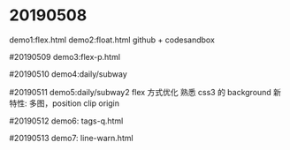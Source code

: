 # 20190508

demo1:flex.html
demo2:float.html
github + codesandbox

#20190509
demo3:flex-p.html

#20190510
demo4:daily/subway

#20190511
demo5:daily/subway2 flex 方式优化
熟悉 css3 的 background 新特性: 多图，position clip origin

#20190512
demo6: tags-q.html

#20190513
demo7: line-warn.html
